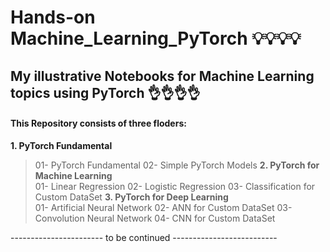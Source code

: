# Hands-on Machine_Learning_PyTorch  💡💡💡💡

## My illustrative Notebooks for Machine Learning topics using PyTorch 👌👌👌👌

#### This Repository consists of three floders:  <br />
**1. PyTorch Fundamental**
 > 01- PyTorch Fundamental
 > 02- Simple PyTorch Models
**2. PyTorch for Machine Learning**  <br />
 > 01- Linear Regression
 > 02- Logistic Regression
 > 03- Classification for Custom DataSet
**3. PyTorch for Deep Learning**  <br />
  > 01- Artificial Neural Network
  > 02- ANN for Custom DataSet
  > 03- Convolution Neural Network
  > 04- CNN for Custom DataSet
  
----------------------- to be continued --------------------------
